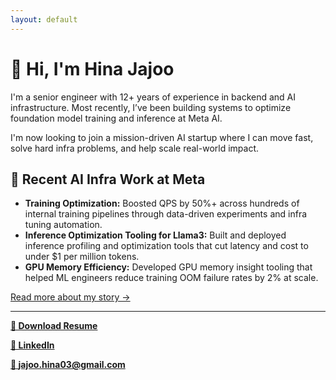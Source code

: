 ```yaml
---
layout: default
---
```


<h1 class="center-title">👋 Hi, I'm Hina Jajoo</h1>
<p class="profile-intro">
  I'm a senior engineer with 12+ years of experience in backend and AI infrastructure. Most recently, I’ve been building systems to optimize foundation model training and inference at Meta AI. 
</p>
<p class="profile-intro">
  I'm now looking to join a mission-driven AI startup where I can move fast, solve hard infra problems, and help scale real-world impact.
</p>

<h2>🧠 Recent AI Infra Work at Meta</h2>
<ul>
  <li><strong>Training Optimization:</strong> Boosted QPS by 50%+ across hundreds of internal training pipelines through data-driven experiments and infra tuning automation.</li>
  <li><strong>Inference Optimization Tooling for Llama3:</strong> Built and deployed inference profiling and optimization tools that cut latency and cost to under $1 per million tokens.</li>
  <li><strong>GPU Memory Efficiency:</strong> Developed GPU memory insight tooling that helped ML engineers reduce training OOM failure rates by 2% at scale.</li>
</ul>

<p class="profile-intro">
  <a href="/about.html">Read more about my story →</a>
</p>

---

**[📄 Download Resume](assets/Hina_Jajoo_Resume.pdf)**

**[💼 LinkedIn](https://linkedin.com/in/hinajajoo)** 

**[📧 jajoo.hina03@gmail.com](mailto:jajoo.hina03@gmail.com)**
